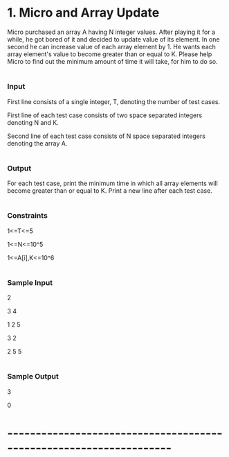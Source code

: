 # 1. Micro and Array Update 
Micro purchased an array A having N integer values. After playing it for a while, he got bored of it and decided to update value of its element. In one second he can increase value of each array element by 1. He wants each array element's value to become greater than or equal to K. Please help Micro to find out the minimum amount of time it will take, for him to do so. 

# <h3>Input</h3>
First line consists of a single integer, T, denoting the number of test cases. 

First line of each test case consists of two space separated integers denoting N and K.

Second line of each test case consists of N space separated integers denoting the array A. 

# <h3>Output</h3> 
For each test case, print the minimum time in which all array elements will become greater than or equal to K. Print a new line after each test case.

# <h3>Constraints</h3>
1<=T<=5

1<=N<=10^5

1<=A[i],K<=10^6

# <h3>Sample Input</h3>
2 
   
3 4
   
1 2 5
 
3 2
   
2 5 5

# <h3>Sample Output</h3>
3

0
# -------------------------------------------------------------------

